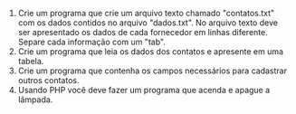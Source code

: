 1. Crie um programa que crie um arquivo texto chamado "contatos.txt" com os dados contidos no arquivo "dados.txt". No arquivo texto deve ser apresentado os dados de cada fornecedor em linhas diferente. Separe cada informação com um "tab".
2. Crie um programa que leia os dados dos contatos e apresente em uma tabela.
3. Crie um programa que contenha os campos necessários para cadastrar outros contatos.
4. Usando PHP você deve fazer um programa que acenda e apague a lâmpada.